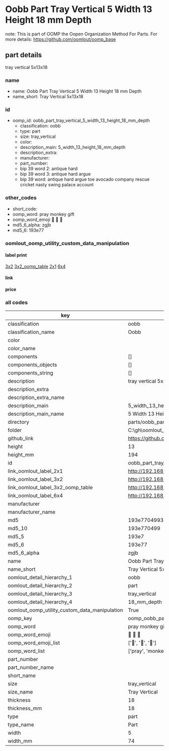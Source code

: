 # Oobb Part Tray Vertical 5 Width 13 Height 18 mm Depth  

note: This is part of OOMP the Oopen Organization Method For Parts. For more details: https://github.com/oomlout/oomp_base

##  part details
  



tray vertical 5x13x18



### name
* name: Oobb Part Tray Vertical 5 Width 13 Height 18 mm Depth
* name_short: Tray Vertical 5x13x18 
### id
* oomp_id: oobb_part_tray_vertical_5_width_13_height_18_mm_depth
  * classification: oobb
  * type: part
  * size: tray_vertical
  * color: 
  * description_main: 5_width_13_height_18_mm_depth
  * description_extra: 
  * manufacturer: 
  * part_number: 
  * bip 39 word 2: antique hard
  * bip 39 word 3: antique hard argue
  * bip 39 word: antique hard argue toe avocado company rescue cricket nasty swing palace account

### other_codes
* short_code: 
* oomp_word: pray monkey gift
* oomp_word_emoji :pray: :monkey: :gift:
* md5_6_alpha: zgjb
* md5_6: 193e77






### oomlout_oomp_utility_custom_data_manipulation
#### label print
[3x2](http://192.168.1.245:1112/?label=oomp%20zgjb)
[3x2_oomp_table](http://192.168.1.108:1112/?label=oomp%20zgjb)
[2x1](http://192.168.1.242:1112/?label=oomp%20zgjb)
[6x4](http://192.168.1.55:1112/?label=oomp%20zgjb)    

#### link

                              

#### price







### all codes 
| key | value |  
| --- | --- |  
| classification | oobb |  
| classification_name | Oobb |  
| color |  |  
| color_name |  |  
| components | [] |  
| components_objects | [] |  
| components_string | [] |  
| description | tray vertical 5x13x18 |  
| description_extra |  |  
| description_extra_name |  |  
| description_main | 5_width_13_height_18_mm_depth |  
| description_main_name | 5 Width 13 Height 18 mm Depth |  
| directory | parts/oobb_part_tray_vertical_5_width_13_height_18_mm_depth |  
| folder | C:\gh\oomlout_oobb_version_4_generated_parts\parts\oobb_part_tray_vertical_5_width_13_height_18_mm_depth |  
| github_link | https://github.com/oomlout/oomlout_oomp_part_src/tree/main/parts/oobb_part_tray_vertical_5_width_13_height_18_mm_depth |  
| height | 13 |  
| height_mm | 194 |  
| id | oobb_part_tray_vertical_5_width_13_height_18_mm_depth |  
| link_oomlout_label_2x1 | http://192.168.1.242:1112/?label=oomp%20zgjb |  
| link_oomlout_label_3x2 | http://192.168.1.245:1112/?label=oomp%20zgjb |  
| link_oomlout_label_3x2_oomp_table | http://192.168.1.108:1112/?label=oomp%20zgjb |  
| link_oomlout_label_6x4 | http://192.168.1.55:1112/?label=oomp%20zgjb |  
| manufacturer |  |  
| manufacturer_name |  |  
| md5 | 193e7704993376e4ba07fe38171a484f |  
| md5_10 | 193e770499 |  
| md5_5 | 193e7 |  
| md5_6 | 193e77 |  
| md5_6_alpha | zgjb |  
| name | Oobb Part Tray Vertical 5 Width 13 Height 18 mm Depth |  
| name_short | Tray Vertical 5x13x18  |  
| oomlout_detail_hierarchy_1 | oobb |  
| oomlout_detail_hierarchy_2 | part |  
| oomlout_detail_hierarchy_3 | tray_vertical |  
| oomlout_detail_hierarchy_4 | 18_mm_depth |  
| oomlout_oomp_utility_custom_data_manipulation | True |  
| oomp_key | oomp_oobb_part_tray_vertical_5_width_13_height_18_mm_depth |  
| oomp_word | pray monkey gift |  
| oomp_word_emoji | :pray: :monkey: :gift: |  
| oomp_word_emoji_list | [':pray:', ':monkey:', ':gift:'] |  
| oomp_word_list | ['pray', 'monkey', 'gift'] |  
| part_number |  |  
| part_number_name |  |  
| short_name |  |  
| size | tray_vertical |  
| size_name | Tray Vertical |  
| thickness | 18 |  
| thickness_mm | 18 |  
| type | part |  
| type_name | Part |  
| width | 5 |  
| width_mm | 74 |  
